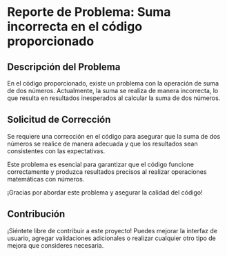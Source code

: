 # Reporte de Problema: Suma incorrecta en el código proporcionado

## Descripción del Problema

En el código proporcionado, existe un problema con la operación de suma de dos números. Actualmente, la suma se realiza de manera incorrecta, lo que resulta en resultados inesperados al calcular la suma de dos números.

## Solicitud de Corrección

Se requiere una corrección en el código para asegurar que la suma de dos números se realice de manera adecuada y que los resultados sean consistentes con las expectativas.

Este problema es esencial para garantizar que el código funcione correctamente y produzca resultados precisos al realizar operaciones matemáticas con números.

¡Gracias por abordar este problema y asegurar la calidad del código!

## Contribución

¡Siéntete libre de contribuir a este proyecto! Puedes mejorar la interfaz de usuario, agregar validaciones adicionales o realizar cualquier otro tipo de mejora que consideres necesaria.